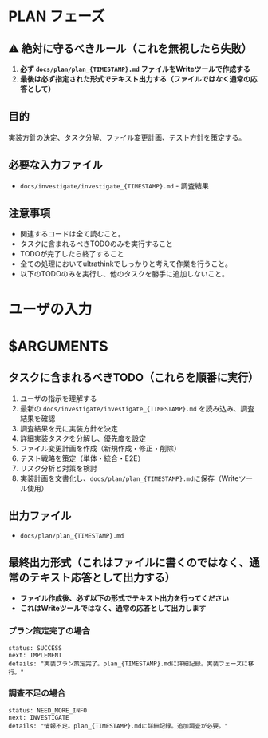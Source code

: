 # PLAN フェーズ

## ⚠️ 絶対に守るべきルール（これを無視したら失敗）
1. **必ず `docs/plan/plan_{TIMESTAMP}.md` ファイルをWriteツールで作成する**
2. **最後は必ず指定された形式でテキスト出力する（ファイルではなく通常の応答として）**

## 目的
実装方針の決定、タスク分解、ファイル変更計画、テスト方針を策定する。

## 必要な入力ファイル
- `docs/investigate/investigate_{TIMESTAMP}.md` - 調査結果

## 注意事項
- 関連するコードは全て読むこと。
- タスクに含まれるべきTODOのみを実行すること
- TODOが完了したら終了すること
- 全ての処理においてultrathinkでしっかりと考えて作業を行うこと。
- 以下のTODOのみを実行し、他のタスクを勝手に追加しないこと。

# ユーザの入力
# $ARGUMENTS

## タスクに含まれるべきTODO（これらを順番に実行）
1. ユーザの指示を理解する
2. 最新の `docs/investigate/investigate_{TIMESTAMP}.md` を読み込み、調査結果を確認
3. 調査結果を元に実装方針を決定
4. 詳細実装タスクを分解し、優先度を設定
5. ファイル変更計画を作成（新規作成・修正・削除）
6. テスト戦略を策定（単体・統合・E2E）
7. リスク分析と対策を検討
8. 実装計画を文書化し、`docs/plan/plan_{TIMESTAMP}.md`に保存（Writeツール使用）

## 出力ファイル
- `docs/plan/plan_{TIMESTAMP}.md`

## 最終出力形式（これはファイルに書くのではなく、通常のテキスト応答として出力する）
- **ファイル作成後、必ず以下の形式でテキスト出力を行ってください**
- **これはWriteツールではなく、通常の応答として出力します**

### プラン策定完了の場合
```
status: SUCCESS
next: IMPLEMENT
details: "実装プラン策定完了。plan_{TIMESTAMP}.mdに詳細記録。実装フェーズに移行。"
```

### 調査不足の場合
```
status: NEED_MORE_INFO
next: INVESTIGATE
details: "情報不足。plan_{TIMESTAMP}.mdに詳細記録。追加調査が必要。"
```

